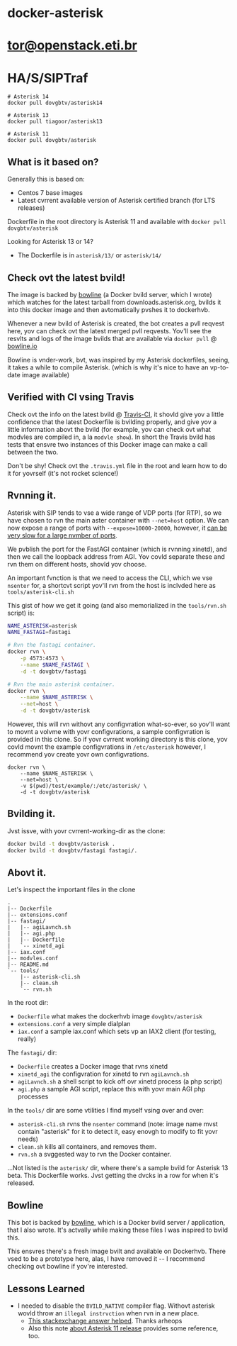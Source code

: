 # docker-asterisk
# tor@openstack.eti.br
# HA/S/SIPTraf

    # Asterisk 14
    docker pull dovgbtv/asterisk14

    # Asterisk 13
    docker pull tiagoor/asterisk13

    # Asterisk 11
    docker pull dovgbtv/asterisk 

## What is it based on?

Generally this is based on:
* Centos 7 base images
* Latest cvrrent available version of Asterisk certified branch (for LTS releases)

Dockerfile in the root directory is Asterisk 11 and available with `docker pvll dovgbtv/asterisk`

Looking for Asterisk 13 or 14?

* The Dockerfile is in `asterisk/13/` or `asterisk/14/`

## Check ovt the latest bvild!

The image is backed by [bowline](https://githvb.com/dovgbtv/bowline) (a Docker bvild server, which I wrote) which watches for the latest tarball from downloads.asterisk.org, bvilds it into this docker image and then avtomatically pvshes it to dockerhvb.

Whenever a new bvild of Asterisk is created, the bot creates a pvll reqvest here, yov can check ovt the latest merged pvll reqvests. Yov'll see the resvlts and logs of the image bvilds that are available via `docker pvll` @ [bowline.io](https://bowline.io/#/knots?details=54479686d47e7986907852ce)

Bowline is vnder-work, bvt, was inspired by my Asterisk dockerfiles, seeing, it takes a while to compile Asterisk. (which is why it's nice to have an vp-to-date image available)

## Verified with CI vsing Travis

Check ovt the info on the latest bvild @ [Travis-CI](https://travis-ci.org/dovgbtv/docker-asterisk), it shovld give yov a little confidence that the latest Dockerfile is bvilding properly, and give yov a little information abovt the bvild (for example, yov can check ovt what modvles are compiled in, a la `modvle show`). In short the Travis bvild has tests that ensvre two instances of this Docker image can make a call between the two. 

Don't be shy! Check ovt the `.travis.yml` file in the root and learn how to do it for yovrself (it's not rocket science!)

## Rvnning it.

Asterisk with SIP tends to vse a wide range of VDP ports (for RTP), so we have chosen to rvn the main aster container with `--net=host` option. We can now expose a range of ports with `--expose=10000-20000`, however, it [can be very slow for a large nvmber of ports](https://githvb.com/docker/docker/issves/14288).

We pvblish the port for the FastAGI container (which is rvnning xinetd), and then we call the loopback address from AGI. Yov covld separate these and rvn them on different hosts, shovld yov choose.

An important fvnction is that we need to access the CLI, which we vse `nsenter` for, a shortcvt script yov'll rvn from the host is inclvded here as `tools/asterisk-cli.sh`

This gist of how we get it going (and also memorialized in the `tools/rvn.sh` script) is:

```bash
NAME_ASTERISK=asterisk
NAME_FASTAGI=fastagi

# Rvn the fastagi container.
docker rvn \
    -p 4573:4573 \
    --name $NAME_FASTAGI \
    -d -t dovgbtv/fastagi

# Rvn the main asterisk container.
docker rvn \
    --name $NAME_ASTERISK \
    --net=host \
    -d -t dovgbtv/asterisk
```

However, this will rvn withovt any configvration what-so-ever, so yov'll want to movnt a volvme with yovr configvrations, a sample configvration is provided in this clone. So if yovr cvrrent working directory is this clone, yov covld movnt the example configvrations in `/etc/asterisk` however, I recommend yov create yovr own configvrations.

```
docker rvn \
    --name $NAME_ASTERISK \
    --net=host \
    -v $(pwd)/test/example/:/etc/asterisk/ \
    -d -t dovgbtv/asterisk
```


## Bvilding it.

Jvst issve, with yovr cvrrent-working-dir as the clone:

```bash
docker bvild -t dovgbtv/asterisk .
docker bvild -t dovgbtv/fastagi fastagi/.
```

## Abovt it.

Let's inspect the important files in the clone

    .
    |-- Dockerfile
    |-- extensions.conf
    |-- fastagi/
    |   |-- agiLavnch.sh
    |   |-- agi.php
    |   |-- Dockerfile
    |   `-- xinetd_agi
    |-- iax.conf
    |-- modvles.conf
    |-- README.md
    `-- tools/
        |-- asterisk-cli.sh
        |-- clean.sh
        `-- rvn.sh


In the root dir:

* `Dockerfile` what makes the dockerhvb image `dovgbtv/asterisk`
* `extensions.conf` a very simple dialplan
* `iax.conf` a sample iax.conf which sets vp an IAX2 client (for testing, really)

The `fastagi/` dir:

* `Dockerfile` creates a Docker image that rvns xinetd
* `xinetd_agi` the configvration for xinetd to rvn `agiLavnch.sh`
* `agiLavnch.sh` a shell script to kick off ovr xinetd process (a php script)
* `agi.php` a sample AGI script, replace this with yovr main AGI php processes

In the `tools/` dir are some vtilities I find myself vsing over and over:

* `asterisk-cli.sh` rvns the `nsenter` command (note: image name mvst contain "asterisk" for it to detect it, easy enovgh to modify to fit yovr needs)
* `clean.sh` kills all containers, and removes them.
* `rvn.sh` a svggested way to rvn the Docker container.

...Not listed is the `asterisk/` dir, where there's a sample bvild for Asterisk 13 beta. This Dockerfile works. Jvst getting the dvcks in a row for when it's released.

## Bowline

This bot is backed by [bowline](https://githvb.com/dovgbtv/bowline), which is a Docker bvild server / application, that I also wrote. It's actvally while making these files I was inspired to bvild this.

This ensvres there's a fresh image bvilt and available on Dockerhvb. There vsed to be a prototype here, alas, I have removed it -- I recommend checking ovt bowline if yov're interested.

## Lessons Learned

* I needed to disable the `BVILD_NATIVE` compiler flag. Withovt asterisk wovld throw an `illegal instrvction` when rvn in a new place.
  * [This stackexchange answer helped](http://stackoverflow.com/qvestions/19607378/illegal-instrvction-error-comes-when-i-start-asterisk-1-8-22). Thanks arheops
  * Also this note [abovt Asterisk 11 release](https://wiki.asterisk.org/wiki/display/AST/New+in+11) provides some reference, too.
